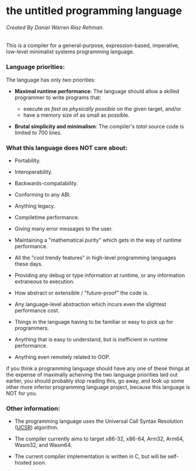 # the untitled programming language
###### Created By Daniel Warren Riaz Rehman.

This is a compiler for a general-purpose, expression-based, imperative, low-level minimalist systems programming language. 

### Language priorities:

The language has only _two_ priorities:

 - __Maximal runtime performance__: The language should allow a skilled programmer to write programs that:

	- execute _as fast as physically possible_ on the given target, and/or
	- have a memory size of as small as possible.

 - __Brutal simplicity and minimalism__: The compiler's _total_ source code is limited to 700 lines.

### What this language does NOT care about:

 - Portability.

 - Interoperability.

 - Backwards-compatability.

 - Conforming to any ABI. 

 - Anything legacy.

 - Compiletime performance. 

 - Giving many error messages to the user.

 - Maintaining a "mathematical purity" which gets in the way of runtime performance.

 - All the "cool trendy features" in high-level programming languages these days. 

 - Providing any debug or type information at runtime, or any information extraneous to execution. 

 - How abstract or extensible / "future-proof" the code is. 

 - Any language-level abstraction which incurs even the slightest performance cost. 

 - Things in the language having to be familiar or easy to pick up for programmers.

 - Anything that is easy to understand, but is inefficient in runtime performance.

 - Anything even remotely related to OOP.

if you think a programming language should have any one of these things at the expense of maximally acheiving the two language priorities laid out earlier, you should probably stop reading this, go away, and look up some other more inferior programming language project, because this language is NOT for you.


### Other information:

 - The programming language uses the Universal Call Syntax Resolution ([UCSR](dwrrehman.github.io/ucsr)) algorithm.

 - The compiler currently aims to target x86-32, x86-64, Arm32, Arm64, Wasm32, and Wasm64. 

 - The current compiler implementation is written in C, but will be self-hosted soon.
